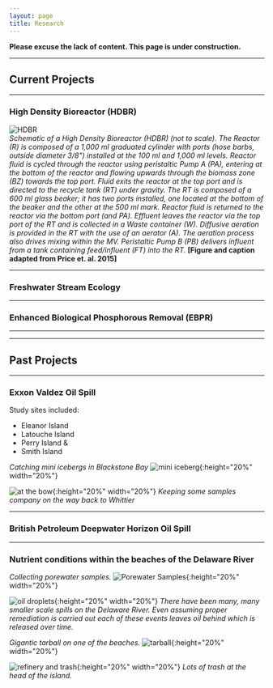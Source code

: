 ```yaml
---
layout: page
title: Research
---
```

**Please excuse the lack of content. This page is under construction.**



___   
## Current Projects  
___   
### High Density Bioreactor (HDBR)  

![HDBR](/assets/HDBR/HDBR_Schematic.png)  
*Schematic of a High Density Bioreactor (HDBR) (not to scale). The Reactor (R) is composed of a 1,000 ml graduated cylinder with ports (hose barbs, outside diameter 3/8") installed at the 100 ml and 1,000 ml levels. Reactor fluid is cycled through the reactor using peristaltic Pump A (PA), entering at the bottom of the reactor and flowing upwards through the biomass zone (BZ) towards the top port. Fluid exits the reactor at the top port and is directed to the recycle tank (RT) under gravity. The RT is composed of a 600 ml glass beaker; it has two ports installed, one located at the bottom of the beaker and the other at the 500 ml mark. Reactor fluid is returned to the reactor via the bottom port (and PA). Effluent leaves the reactor via the top port of the RT and is collected in a Waste container (W). Diffusive aeration is provided in the RT with the use of an aerator (A). The aeration process also drives mixing within the MV. Peristaltic Pump B (PB) delivers influent from a tank containing feed/influent (FT) into the RT.* **[Figure and caption adapted from Price et. al. 2015]**

___  
### Freshwater Stream Ecology  


___  
### Enhanced Biological Phosphorous Removal (EBPR)  


___   
___   
## Past Projects  
___   
### Exxon Valdez Oil Spill  

Study sites included:  
* Eleanor Island  
* Latouche Island  
* Perry Island &  
* Smith Island  

*Catching mini icebergs in Blackstone Bay* ![mini iceberg](/assets/EVOS/PICT1134.JPG){:height="20%" width="20%"}  

![at the bow](/assets/EVOS/PICT0878.JPG){:height="20%" width="20%"} *Keeping some samples company on the way back to Whittier*  

___   
### British Petroleum Deepwater Horizon Oil Spill  


___   
### Nutrient conditions within the beaches of the Delaware River 

*Collecting porewater samples.* ![Porewater Samples](/assets/DelawareRiver/PorewaterSamples.jpg){:height="20%" width="20%"}  

![oil droplets](/assets/DelawareRiver/OilDroplets.jpg){:height="20%" width="20%"} *There have been many, many smaller scale spills on the Delaware River. Even assuming proper remediation is carried out each of these events leaves oil behind which is released over time.*  

*Gigantic tarball on one of the beaches.* ![tarball](/assets/DelawareRiver/Tarball.jpg){:height="20%" width="20%"}  

![refinery and trash](/assets/DelawareRiver/OilRefineryandTrash.jpg){:height="20%" width="20%"} *Lots of trash at the head of the island.*  
